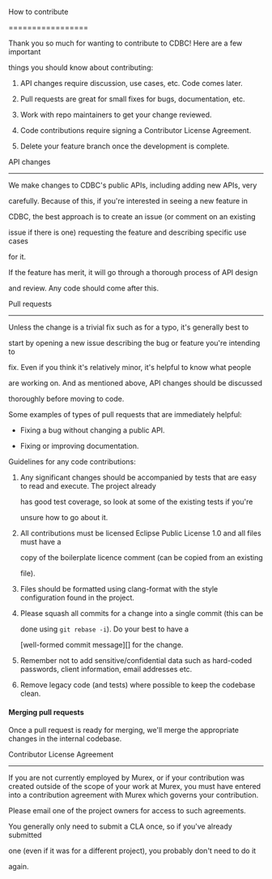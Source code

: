 How to contribute
=================

Thank you so much for wanting to contribute to CDBC! Here are a few important
things you should know about contributing:

  1. API changes require discussion, use cases, etc. Code comes later.
  2. Pull requests are great for small fixes for bugs, documentation, etc.
  3. Work with repo maintainers to get your change reviewed.
  4. Code contributions require signing a Contributor License Agreement.
  5. Delete your feature branch once the development is complete.

API changes
-----------

We make changes to CDBC's public APIs, including adding new APIs, very
carefully. Because of this, if you're interested in seeing a new feature in
CDBC, the best approach is to create an issue (or comment on an existing
issue if there is one) requesting the feature and describing specific use cases
for it.

If the feature has merit, it will go through a thorough process of API design
and review. Any code should come after this.

Pull requests
-------------

Unless the change is a trivial fix such as for a typo, it's generally best to
start by opening a new issue describing the bug or feature you're intending to
fix. Even if you think it's relatively minor, it's helpful to know what people
are working on. And as mentioned above, API changes should be discussed
thoroughly before moving to code.

Some examples of types of pull requests that are immediately helpful:

  - Fixing a bug without changing a public API.
  - Fixing or improving documentation.
  
Guidelines for any code contributions:

  1. Any significant changes should be accompanied by tests that are easy to read and execute. The project already
     has good test coverage, so look at some of the existing tests if you're
     unsure how to go about it.
  2. All contributions must be licensed Eclipse Public License 1.0 and all files must have a
     copy of the boilerplate licence comment (can be copied from an existing
     file).
  3. Files should be formatted using clang-format with the style configuration found in the project.
  4. Please squash all commits for a change into a single commit (this can be
     done using `git rebase -i`). Do your best to have a
     [well-formed commit message][] for the change.
  5. Remember not to add sensitive/confidential data such as hard-coded passwords, client information, email addresses etc.
  6. Remove legacy code (and tests) where possible to keep the codebase clean.

  

#### Merging pull requests ####

Once a pull request is ready for merging, we'll merge the appropriate changes in the internal codebase.

Contributor License Agreement
-----------------------------

If you are not currently employed by Murex, or if your contribution was created outside of the scope of your work at Murex, you must have entered into a contribution agreement with Murex which governs your contribution.  
Please email one of the project owners for access to such agreements.

You generally only need to submit a CLA once, so if you've already submitted
one (even if it was for a different project), you probably don't need to do it
again.